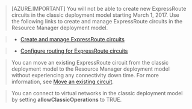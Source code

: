> [AZURE.IMPORTANT] 
> You will not be able to create new ExpressRoute circuits in the classic deployment model starting March 1, 2017. Use the following links to create and manage ExpressRoute circuits in the Resource Manager deployment model.

> - [Create and manage ExpressRoute circuits](/documentation/articles/expressroute-howto-circuit-portal-resource-manager/) 

> - [Configure routing for ExpressRoute circuits](/documentation/articles/expressroute-howto-routing-portal-resource-manager/) 

> You can move an existing ExpressRoute circuit from the classic deployment model to the Resource Manager deployment model without experiencing any connectivity down time. For more information, see [Move an existing circuit](/documentation/articles/expressroute-move/).

> You can connect to virtual networks in the classic deployment model by setting **allowClassicOperations** to TRUE.
>     
>